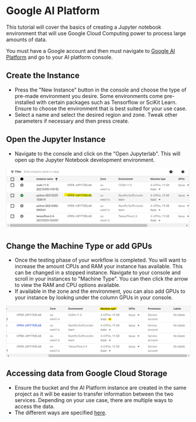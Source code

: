 # Google AI Platform 

This tutorial will cover the basics of creating a Jupyter notebook environment that will use Google Cloud Computing power to process large amounts of data. 

You must have a Google account and then must navigate to [Google AI Platform](https://cloud.google.com/ai-platform) and go to your AI platform console. 

## Create the Instance

- Press the "New Instance" button in the console and choose the type of pre-made environment you desire. Some environments come pre-installed with certain packages such as Tensorflow or SciKit Learn. Ensure to choose the environment that is best suited for your use case. 
- Select a name and select the desired region and zone. Tweak other parameters if necessary and then press create.

## Open the Jupyter Instance

- Navigate to the console and click on the "Open Jupyterlab". This will open up the Jupyter Notebook development environment. 

![](https://github.com/Samir-Sell/Cloud_Computing_Google/blob/main/Images/console.png)


## Change the Machine Type or add GPUs

- Once the testing phase of your workflow is completed. You will want to increase the amount CPUs and RAM your instance has available. This can be changed in a stopped instance. Navigate to your console and scroll in your instances to "Machine Type". You can then click the arrow to view the RAM and CPU options available. 
- If available in the zone and the environment, you can also add GPUs to your instance by looking under the column GPUs in your console. 

![](https://github.com/Samir-Sell/Cloud_Computing_Google/blob/main/Images/machine_type.png)

## Accessing data from Google Cloud Storage

- Ensure the bucket and the AI Platform instance are created in the same project as it will be easier to transfer information between the two services. Depending on your use case, there are multiple ways to access the data. 
- The different ways are specified [here](https://cloud.google.com/ai-platform/prediction/docs/working-with-cloud-storage#read-during-prediction). 
